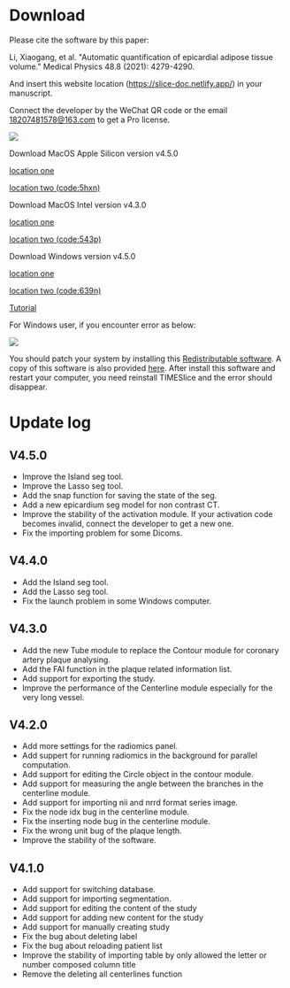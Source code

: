 # Download

Please cite the software by this paper:

Li, Xiaogang, et al. "Automatic quantification of epicardial adipose tissue volume." Medical Physics 48.8 (2021): 4279-4290.

And insert this website location (https://slice-doc.netlify.app/) in your manuscript.

Connect the developer by the WeChat QR code or the email 18207481578@163.com to get a Pro license.

![](/images/QR.png)

Download MacOS Apple Silicon version v4.5.0 

<a href='https://github.com/MountainAndMorning/EATSeg/releases/download/v4.5.0/TIMESlicePro_4.5.0.dmg'>location one</a>

<a href='https://pan.baidu.com/s/1qike80D76wj51d1UFtE7yQ?pwd=5hxn'>location two (code:5hxn)</a>

Download MacOS Intel version v4.3.0 

<a href='https://github.com/MountainAndMorning/EATSeg/releases/download/v4.3.0/TIMESlicePro_4.3.0.Intel.dmg'>location one</a>

<a href='https://pan.baidu.com/s/1qLUku9hG6EunXnR-dt1vYQ?pwd=543p'>location two (code:543p)</a>


Download Windows version v4.5.0 

<a href='https://github.com/MountainAndMorning/EATSeg/releases/download/v4.5.0/TIMESlicePro_4.5.0.exe'>location one</a>

<a href='https://pan.baidu.com/s/15XrQBIhrR-DzyJ71MSYdUA?pwd=639n'>location two (code:639n)</a>

<a href='https://b23.tv/9gyl6Q6'>Tutorial</a>

For Windows user, if you encounter error as below:

![](/images/error.png)

You should patch your system by installing this <a href='https://learn.microsoft.com/en-US/cpp/windows/latest-supported-vc-redist?view=msvc-170'>Redistributable software</a>.
A copy of this software is also provided <a href='/VC_redist.x64.exe'>here</a>.
After install this software and restart your computer, you need reinstall TIMESlice and the error should disappear.

# Update log

## V4.5.0
- Improve the Island seg tool.
- Improve the Lasso seg tool.
- Add the snap function for saving the state of the seg.
- Add a new epicardium seg model for non contrast CT.
- Improve the stability of the activation module. If your activation code becomes invalid, connect the developer to get a new one.
- Fix the importing problem for some Dicoms.

## V4.4.0
- Add the Island seg tool.
- Add the Lasso seg tool.
- Fix the launch problem in some Windows computer.

## V4.3.0
- Add the new Tube module to replace the Contour module for coronary artery plaque analysing.
- Add the FAI function in the plaque related information list.
- Add support for exporting the study.
- Improve the performance of the Centerline module especially for the very long vessel.

## V4.2.0

- Add more settings for the radiomics panel.
- Add suppert for running radiomics in the background for parallel computation.
- Add support for editing the Circle object in the contour module.
- Add support for measuring the angle between the branches in the centerline module.
- Add support for importing nii and nrrd format series image.
- Fix the node idx bug in the centerline module.
- Fix the inserting node bug in the centerline module.
- Fix the wrong unit bug of the plaque length.
- Improve the stability of the software.

## V4.1.0

- Add support for switching database.
- Add support for importing segmentation.
- Add support for editing the content of the study
- Add support for adding new content for the study
- Add support for manually creating study
- Fix the bug about deleting label
- Fix the bug about reloading patient list
- Improve the stability of importing table by only allowed the letter or number composed column title
- Remove the deleting all centerlines function



